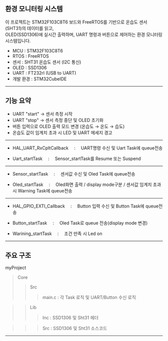 환경 모니터링 시스템
---
이 프로젝트는 STM32F103C8T6 보드와 FreeRTOS를 기반으로 온습도 센서(SHT31)의 데이터를 읽고,  
OLED(SSD1306)에 실시간 출력하며, UART 명령과 버튼으로 제어하는 환경 모니터링 시스템입니다.

- MCU  : STM32F103C8T6
- RTOS : FreeRTOS
- 센서 : SHT31 온습도 센서 (I2C 통신)
- OLED : SSD1306
- UART : FT232rl (USB to UART)
- 개발 환경 : STM32CubeIDE

---
기능 요약
---
- UART "start" → 센서 측정 시작
- UART "stop" → 센서 측정 중단 및 OLED 초기화
- 버튼 입력으로 OLED 출력 모드 변경 (온습도 → 온도 → 습도)
- 온습도 값이 임계치 초과 시 LED 및 UART 메세지 경고
---
 
- HAL_UART_RxCpltCallback  :  UART명령 수신 및 Uart Task에 queue전송


- Uart_startTask  :  Sensor_startTask를 Resume 또는 Suspend

---
- Sensor_startTask  :  센서값 수신 및 Oled Task에 queue전송


- Oled_startTask  :  Oled화면 출력 / display mode구분 / 센서값 임계치 초과 시 Warning Task에 queue전송

---
- HAL_GPIO_EXTI_Callback  :  Button 입력 수신 및 Button Task에 queue전송


- Button_startTask  :  Oled Task로 queue 전송(display mode 변경)


- Warining_startTask  :  조건 만족 시 Led on


---
주요 구조
---
myProject
>Core
>> Src
>>> main.c : 각 Task 로직 및 UART/Button 수신 로직

>> Lib
>>> Inc : SSD1306 및 Sht31 헤더

>>> Src : SSD1306 및 Sht31 소스코드
---
